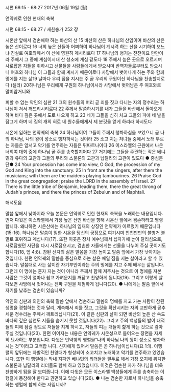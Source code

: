 시편 68:15 - 68:27 
2017년 06월 19일 (월)

언약궤로 인한 현재의 축복



시편 68:15 - 68:27 / 새찬송가 252 장


시온산 앞에서 겸손해야 하는 바산의 산
15 바산의 산은 하나님의 산임이여 바산의 산은 높은 산이로다 16 너희 높은 산들아 어찌하여 하나님이 계시려 하는 산을 시기하여 보느냐 진실로 여호와께서 이 산에 영원히 계시리로다 17 하나님의 병거는 천천이요 만만이라 주께서 그 중에 계심이시내 산 성소에 계심 같도다 18 주께서 높은 곳으로 오르시며 사로잡은 자들을 취하시고 선물들을 사람들에게서 받으시며 반역자들로부터도 받으시니 여호와 하나님
이 그들과 함께 계시기 때문이로다 사망에서 벗어나게 하는 주와 함께 멍에를 지는 삶19 날마다 우리 짐을 지시는 주 곧 우리의 구원이신 하나님을 찬송할지로다 (셀라) 20하나님은 우리에게 구원의 하나님이시라 사망에서 벗어남은 주 여호와로 말미암거니와

피할 수 없는 악인의 심판
21 그의 원수들의 머리 곧 죄를 짓고 다니는 자의 정수리는 하나님이 쳐서 깨뜨리시리로다 22 주께서 말씀하시기를 내가 그들을 바산에서 돌아오게 하며 바다 깊은 곳에서 도로 나오게 하고 23 네가 그들을 심히 치고 그들의 피에 네 발을 잠그게 하며 네 집의 개의 혀로 네 원수들에게서 제 분깃을 얻게 하리라 하시도다

시온에 임하는 언약궤의 축복
24 하나님이여 그들이 주께서 행차하심을 보았으니 곧 나의 하나님, 나의 왕이 성소로 행차하시는 것이라 25 소고 치는 처녀들 중에서 노래 부르는 자들은 앞서고 악기를 연주하는 자들은 뒤따르나이다 26 이스라엘의 근원에서 나온 너희여 대회 중에 하나님 곧 주를 송축할지어다 27 거기에는 그들을 주관하는 작은 베냐민과 유다의 고관과 그들의 무리와 스불론의 고관과 납달리의 고관이 있도다
● 중심문단● 24 Your procession has come into view, O God, the procession of my God and King into the sanctuary. 25 In front are the singers, after them the musicians; with them are the maidens playing tambourines. 26 Praise God in the great congregation; praise the LORD in the assembly of Israel. 27 There is the little tribe of Benjamin, leading them, there the great throng of Judah's princes, and there the princes of Zebulun and of Naphtali.

해석도움





말씀 앞에서 낮아지라
오늘 본문은 언약궤로 인한 현재의 축복을 노래하는 내용입니다. 먼저 다윗은 이스라엘에서 가장 높은 산인 바산을 향해 시온산 앞에서 겸손하라고 명령합니다. 왜냐하면 시온산에는 하나님의 임재의 상징인 언약궤가 이르렀기 때문입니다(15-16). 하나님은 말씀이 임한 시온을 당신의 궁정으로 여기시며 천천만만의 불병거 불말로 호위하고 계십니다(17). 또한 이곳은 장차 예수님께서 십자가에 높이 달리심으로, 사로잡혔던 사단을 다시 사로잡으시고, 겸손한 자들에게는 선물을 나누어 주실 곳이기도 합니다(18, 엡 4:8). 참된 신자의 삶은 말씀을 가장 높이고 말씀 앞에서 가장 낮아지는 것입니다.
한편 언약궤의 말씀을 중심으로 하는 삶은 매일 짐을 지는 삶이라고 할 수 있습니다. 말씀대로 사는 삶이란 자기부인이라는 주의 멍에를 지고 주께 배우는 삶입니다. 그런데 이 멍에는 혼자 지는 것이 아니라 주께서 함께 져주시는 것으로 이 멍에를 져본 사람은 그것이 얼마나 쉽고 가벼운지를 깨닫고 찬양하게 됩니다(19). 그리고 이렇게 살다보면 사망에서 벗어나는 진짜 구원을 체험하게 됩니다(20).
● 나에게는 말씀 앞에서 자기를 낮추는 겸손이 있습니까?

악인의 심판과 의인의 축복
말씀 앞에서 겸손하고 말씀의 멍에를 지고 가는 사람이 참된 생명을 경험하는 것과 달리, 계속해서 죄를 짓고, 그것을 확산시키는 자의 교만하게 곧추세운 정수리는 주께서 깨트리십니다(21). 이 같은 심판의 날이 되면 바산의 높은 산 속도 바다의 깊은 심연도 저들을 숨기지 못할 것입니다(22). 그리고 주의
백성들의 발이 대적들의 피에 잠길 정도로 저들을 치게 하시고, 저들의 피는 개들이 핥게 하는 것으로 갚아주실 것입니다(23). 한편 이어지는 내용은 언약궤가 시온성으로 들어오는 장면을 자세히 묘사하는 부분입니다. 다윗은 언약궤의 행렬을“나의 하나님 나의 왕이 성소로 행차하시는 것”이라고 고백합
니다. 신자에게 있어서 말씀은 곧 하나님이십니다(요 1:1). 이행렬의 앞뒤에는 자발적인 찬양대가 형성되어 소고치고 노래하고 악기를 연주하고 있었습니다. 또한 이 행렬에는 막내 지파인 베냐민의 리더들을 필두로 해서 가장 오지에 위치한 스불론과 납달리의 리더들도 함께 하고 있었습니다. 이것은 겸손한 자가 하나님을 더욱 찬양하게 됨을 잘 보여줍니다. 이에 다윗은 모든 이스라엘 백성들에게 주를 송축하는 이 행렬에 동참해야 한다고 권면하고 있습니다(26).
● 나는 겸손한 자로서 하나님을 송축하는 행렬에 함께 하는 자입니까?